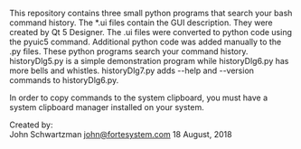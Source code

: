 This repository contains three small python programs that search your bash command history.  The *.ui files contain the GUI description. They were created by Qt 5 Designer. The .ui files were converted to python code using the pyuic5 command. Additional python code was added manually to the .py files.  These python programs search your command history.  historyDlg5.py is a simple demonstration program while historyDlg6.py has more bells and whistles.  historyDlg7.py adds --help and --version commands to historyDlg6.py.

In order to copy commands to the system clipboard, you must have a system clipboard manager installed on your system.

Created by:  
John Schwartzman
john@fortesystem.com
18 August, 2018
